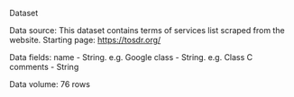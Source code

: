Dataset

Data source: 
This dataset contains terms of services list scraped from the website.
Starting page: https://tosdr.org/

Data fields:
name - String. e.g. Google
class - String. e.g. Class C
comments - String

Data volume:
76 rows
